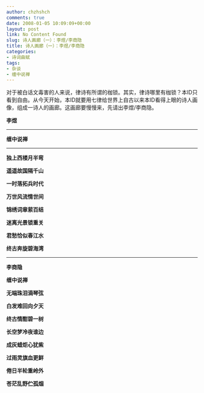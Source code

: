 ```yaml
---
author: chzhshch
comments: true
date: 2008-01-05 10:09:09+00:00
layout: post
link: No Content Found
slug: 诗人画廊（一）：李煜/李商隐
title: 诗人画廊（一）：李煜/李商隐
categories:
- 诗词曲赋
tags:
- 杂谈
- 缠中说禅
---
```


			

对于被白话文毒害的人来说，律诗有所谓的枷锁。其实，律诗哪里有枷锁？本ID只看到自由。从今天开始，本ID就要用七律给世界上自古以来本ID看得上眼的诗人画像，组成一诗人的画廊。这画廊要慢慢来，先请出李煜/李商隐。

**李煜**

** **

**缠中说禅**

** **

**独上西楼月半弯**

**遥遥故国隔千山**

**一时落拓兵时代**

**万世风流情世间**

**锦绣词章萦百结**

**迷离光景锁重关**

**君愁恰似春江水**

**终古奔旋碧海湾**

** **

**李商隐**

**缠中说禅**

**无端珠泪滴琴弦**

**白发难回向夕天**

**终古情酣碧一树**

**长空梦冷夜谁边**

**成灰蜡炬心犹紫**

**过雨灵旗血更鲜**

**倦日半轮重岭外**

**苍茫乱野伫孤烟**
